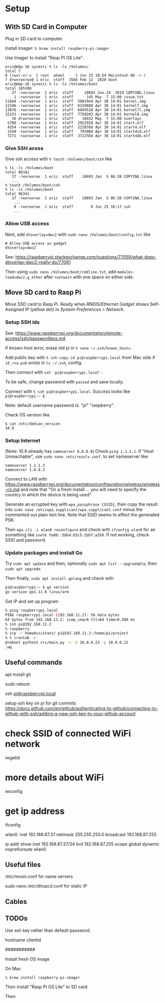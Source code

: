 # Setup

## With SD Card in Computer

Plug in SD card to computer.

Install Imager: `% brew install raspberry-pi-imager`

Use Imager to install "Rasp PI OS Lite".

```
eric@mbp-16 synesti % ls -ls /Volumes/
total 7
0 lrwxr-xr-x  1 root  wheel     1 Jun 25 10:54 Macintosh HD -> /
7 drwxrwxrwx@ 1 eric  staff  3584 Feb 12  2020 boot
eric@mbp-16 synesti % ls -ls /Volumes/boot
total 105106
   37 -rwxrwxrwx  1 eric  staff     18693 Jun 24  2019 COPYING.linux
    1 -rwxrwxrwx  1 eric  staff      145 May  7 15:00 issue.txt
11684 -rwxrwxrwx  1 eric  staff  5981944 Apr 30 14:01 kernel.img
12346 -rwxrwxrwx  1 eric  staff  6320888 Apr 30 14:01 kernel7.img
13076 -rwxrwxrwx  1 eric  staff  6694528 Apr 30 14:01 kernel7l.img
15153 -rwxrwxrwx  1 eric  staff  7758283 Apr 30 14:01 kernel8.img
   36 drwxrwxrwx  1 eric  staff    18432 May  7 15:00 overlays
 5768 -rwxrwxrwx  1 eric  staff  2952928 Apr 30 14:01 start.elf
 4354 -rwxrwxrwx  1 eric  staff  2228768 Apr 30 14:01 start4.elf
 1549 -rwxrwxrwx  1 eric  staff   793084 Apr 30 14:01 start4cd.elf
 7271 -rwxrwxrwx  1 eric  staff  3722504 Apr 30 14:01 start4db.elf
```

### Give SSH acess

Give ssh access with `% touch /Volumes/boot/ssh` like

```
% ls -ls /Volumes/boot
total 96341
   37 -rwxrwxrwx  1 eric  staff    18693 Jan  5 06:30 COPYING.linux
   ...
% touch /Volumes/boot/ssh
% ls -ls /Volumes/boot
total 96341
   37 -rwxrwxrwx  1 eric  staff    18693 Jan  5 06:30 COPYING.linux
    ...
    0 -rwxrwxrwx  1 eric  staff        0 Jun 25 18:17 ssh
    ...
```

### Allow USB access

Next, add `dtoverlay=dwc2` with `sudo nano /Volumes/boot/config.txt` like

```
# Allow USB access as gadget
dtoverlay=dwc2
```

See: https://raspberrypi.stackexchange.com/questions/77059/what-does-dtoverlay-dwc2-really-do/77061

Then using `sudo nano /Volumes/boot/cmdline.txt`, add `modules-load=dwc2,g_ether` after `rootwait` with one space on either side.

## Move SD card to Rasp Pi

Move SSD card to Rasp Pi. Ready when _RNDIS/Ethernet Gadget_ shows Self-Assigned IP (yellow dot) in _System Preferences > Network_.

### Setup SSH ids

See: https://www.raspberrypi.org/documentation/remote-access/ssh/passwordless.md

If known host error, erase old pi in `% nano ~/.ssh/known_hosts`.

Add public key with `% ssh-copy-id pi@raspberrypi.local` from Mac side if `id_rsa.pub` exists in `ls ~/.ssh`, config.

Then connect with `ssh 'pi@raspberrypi.local'`.

To be safe, change password with `passwd` and save locally.

Connect with `% ssh pi@raspberrypi.local`. Success looks like `pi@raspberrypi:~ $ `

Note: default username password is: "pi" "raspberry".

Check OS version like

```
$ cat /etc/debian_version
10.9
```

### Setup Internet

(Note: 10.9 already has `nameserver 8.8.8.8`)
Check `ping 1.1.1.1`. If "Host Unreachable", use `sudo nano /etc/resolv.conf`. to set nameserver like

```
nameserver 1.1.1.3
nameserver 1.0.0.3

```

Connect to LAN with https://www.raspberrypi.org/documentation/configuration/wireless/wireless-cli.md and note that "On a fresh install ... you will need to specify the country in which the device is being used".

Generate an ecrypted key with `wpa_passphrase {SSID}`, then copy the result into `sudo nano /etc/wpa_supplicant/wpa_supplicant.conf` minus the commented out plain text line. Note that SSID seems to affect the generated PSK.

Then `wpa_cli -i wlan0 reconfigure` and check with `ifconfig wlan0` for an something like `inet6 fe80::58b4:83c5:1bbf:a359`. If not working, check SSID and password.

### Update packages and install Go

Try `sudo apt update` and then, optionally `sudo apt list --upgradable`, then `sudo apt upgrade`.

Then finally, `sudo apt install golang` and check with

```sh
pi@raspberrypi:~ $ go version
go version go1.11.6 linux/arm
```

Get IP and set up program

```sh
% ping raspberrypi.local
PING raspberrypi.local (192.168.11.2): 56 data bytes
64 bytes from 192.168.11.2: icmp_seq=0 ttl=64 time=9.580 ms
% ssh pi@192.168.11.2
% raspberry
% scp -r homeAssistant/ pi@192.168.11.2:/home/pi/project
% % crontab -e
@reboot python3 src/main.py -v -b 10.0.0.23 -p 10.0.0.22
:wq
```

## Useful commands

apt install git

sudo reboot

ssh pi@raspberrypi.local

setup ssh key on pi for git commits
https://docs.github.com/en/github/authenticating-to-github/connecting-to-github-with-ssh/adding-a-new-ssh-key-to-your-github-account

# check SSID of connected WiFi network

iwgetid

# more details about WiFi

iwconfig

# get ip address

ifconfig

wlan0: inet 192.168.87.37 netmask 255.255.255.0 broadcast 192.168.87.255

ip addr show
inet 192.168.87.37/24 brd 192.168.87.255 scope global dynamic noprefixroute wlan0

## Useful files

/etc/resolv.conf for name servers

sudo nano /etc/dhcpcd.conf for static IP

## Cables

## TODOs

Use ssh key rather than default password.

hostname
clientid

###########

Install fresh OS image

On Mac

`% brew install raspberry-pi-imager`

Then Install "Rasp PI OS Lite" to SD card.

Then

